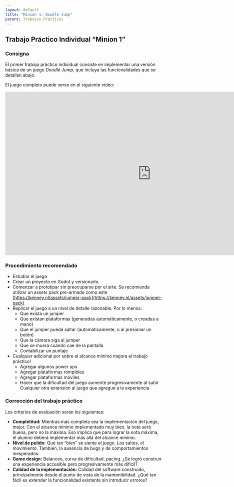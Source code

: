 ```yaml
---
layout: default
title: "Minion 1: Doodle Jump"
parent: Trabajos Prácticos
---
```


## Trabajo Práctico Individual “Minion 1”

### Consigna

El primer trabajo práctico individual consiste en implementar una versión básica de un juego _Doodle Jump_, que incluya las funcionalidades que se detallan abajo.

El juego completo puede verse en el siguiente video:

<iframe width="930" height="523" src="https://www.youtube.com/embed/wjofzwaC_Oo" frameborder="0" allow="accelerometer; autoplay; encrypted-media; gyroscope; picture-in-picture" allowfullscreen></iframe>

### Procedimiento recomendado

- Estudiar el juego
- Crear un proyecto en Godot y versionarlo.
- Comenzar a prototipar sin preocuparse por el arte. Se recomienda utilizar un assets pack pre-armado como este [https://kenney.nl/assets/jumper-pack](https://kenney.nl/assets/jumper-pack)
- Replicar el juego a un nivel de detalle razonable. Por lo menos:
  - Que exista un jumper
  - Que existan plataformas (generadas automáticamente, o creadas a mano)
  - Que el jumper pueda saltar (automáticamente, o al presionar un botón)
  - Que la cámara siga al jumper
  - Que se muera cuando cae de la pantalla
  - Contabilizar un puntaje
- Cualquier adicional por sobre el alcance mínimo mejora el trabajo práctico!
  - Agregar algunos power ups
  - Agregar plataformas rompibles
  - Agregar plataformas móviles
  - Hacer que la dificultad del juego aumente progresivamente al subir
    Cualquier otra extensión al juego que agregue a la experiencia

### Corrección del trabajo práctico

Los criterios de evaluación serán los siguientes:

- **Completitud:** Mientras más completa sea la implementación del juego, mejor. Con el alcance mínimo implementado muy bien, la nota será buena, pero no la máxima. Eso implica que para lograr la nota máxima, el alumno deberá implementar más allá del alcance mínimo.
- **Nivel de pulido:** Qué tan “bien” se siente el juego. Los saltos, el movimiento. También, la ausencia de bugs y de comportamientos inesperados.
- **Game design:** Balanceo, curva de dificultad, pacing. ¿Se logró construir una experiencia accesible pero progresivamente más difícil?
- **Calidad de la implementación:** Calidad del software construido, principalmente desde el punto de vista de la mantenibilidad. ¿Qué tan fácil es extender la funcionalidad existente sin introducir errores?
